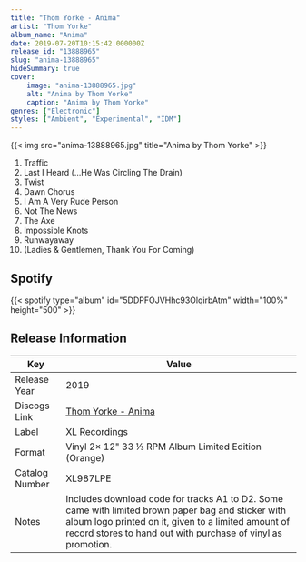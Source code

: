 ```yaml
---
title: "Thom Yorke - Anima"
artist: "Thom Yorke"
album_name: "Anima"
date: 2019-07-20T10:15:42.000000Z
release_id: "13888965"
slug: "anima-13888965"
hideSummary: true
cover:
    image: "anima-13888965.jpg"
    alt: "Anima by Thom Yorke"
    caption: "Anima by Thom Yorke"
genres: ["Electronic"]
styles: ["Ambient", "Experimental", "IDM"]
---
```


{{< img src="anima-13888965.jpg" title="Anima by Thom Yorke" >}}

<!-- section break -->

1. Traffic
2. Last I Heard (...He Was Circling The Drain)
3. Twist
4. Dawn Chorus
5. I Am A Very Rude Person
6. Not The News
7. The Axe
8. Impossible Knots
9. Runwayaway
10. (Ladies & Gentlemen, Thank You For Coming)

<!-- section break -->


## Spotify
{{< spotify type="album" id="5DDPFOJVHhc93OlqirbAtm" width="100%" height="500" >}}




## Release Information
|  Key           | Value                                                |
| ---------------| ---------------------------------------------------- |
| Release Year   | 2019                                   |
| Discogs Link   | [Thom Yorke - Anima](https://www.discogs.com/release/13888965-Thom-Yorke-Anima) |
| Label          | XL Recordings |
| Format         | Vinyl 2× 12" 33 ⅓ RPM Album Limited Edition (Orange) |
| Catalog Number | XL987LPE |
| Notes | Includes download code for tracks A1 to D2.  Some came with limited brown paper bag and sticker with album logo printed on it, given to a limited amount of record stores to hand out with purchase of vinyl as promotion.  |
